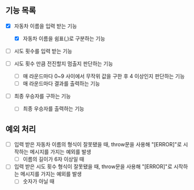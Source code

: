 ## 기능 목록

- [x] 자동차 이름을 입력 받는 기능
    - [x] 자동차 이름을 쉼표(,)로 구분하는 기능

- [ ] 시도 횟수를 입력 받는 기능

- [ ] 시도 횟수 만큼 전진할지 멈출지 판단하는 기능
    - [ ] 매 라운드마다 0~9 사이에서 무작위 값을 구한 후 4 이상인지 판단하는 기능
    - [ ] 매 라운드마다 결과를 출력하는 기능

- [ ] 최종 우승자를 구하는 기능
    - [ ] 최종 우승자를 출력하는 기능

## 예외 처리

- [ ] 입력 받은 자동차 이름의 형식이 잘못됐을 때, throw문을 사용해 "[ERROR]"로 시작하는 메시지를 가지는 예외를 발생
    - [ ] 이름의 길이가 6자 이상일 때    
    
- [ ] 입력 받은 시도 횟수 형식이 잘못됐을 때, throw문을 사용해 "[ERROR]"로 시작하는 메시지를 가지는 예외를 발생
    - [ ] 숫자가 아닐 때    
